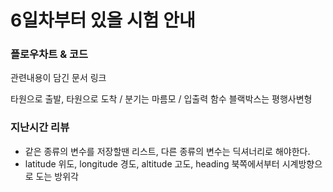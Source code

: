 # 6일차부터 있을 시험 안내

### 플로우차트 & 코드
관련내용이 담긴 문서 링크


타원으로 출발, 타원으로 도착 / 분기는 마름모 / 입출력 함수 블랙박스는 평행사변형


### 지난시간 리뷰
- 같은 종류의 변수를 저장할땐 리스트, 다른 종류의 변수는 딕셔너리로 해야한다.
- latitude 위도, longitude 경도, altitude 고도, heading 북쪽에서부터 시계방향으로 도는 방위각
